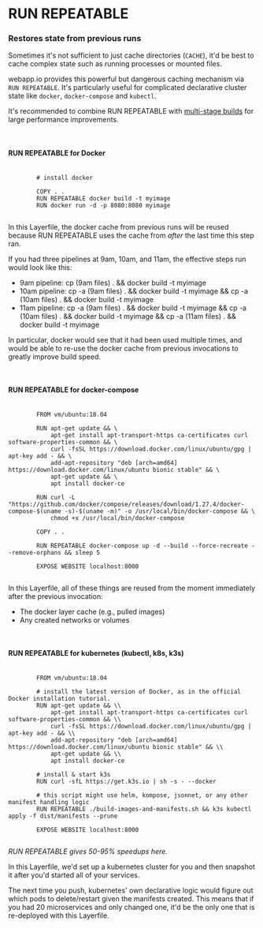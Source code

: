 # RUN REPEATABLE
### Restores state from previous runs

Sometimes it's not sufficient to just cache directories (`CACHE`), it'd be best to cache complex state such as running processes or mounted files.

webapp.io provides this powerful but dangerous caching mechanism via `RUN REPEATABLE`. It's particularly useful for complicated declarative cluster state like `docker`, `docker-compose` and `kubectl`.

It's recommended to combine RUN REPEATABLE with [multi-stage builds](https://docs.docker.com/develop/develop-images/multistage-build/) for large performance improvements.

<br />

#### RUN REPEATABLE for Docker

<pre>
    <code class="language-html CodeHighlight">
        # install docker
        
        COPY . .
        RUN REPEATABLE docker build -t myimage
        RUN docker run -d -p 8080:8080 myimage
    </code>
</pre>

In this Layerfile, the docker cache from previous runs will be reused because RUN REPEATABLE uses the cache from *after* the last time this step ran.

If you had three pipelines at 9am, 10am, and 11am, the effective steps run would look like this:

- 9am pipeline: cp (9am files) . && docker build -t myimage
- 10am pipeline: cp -a (9am files) . && docker build -t myimage && cp -a (10am files) . && docker build -t myimage
- 11am pipeline: cp -a (9am files) . && docker build -t myimage && cp -a (10am files) . && docker build -t myimage && cp -a (11am files) . && docker build -t myimage

In particular, docker would see that it had been used multiple times, and would be able to re-use the docker cache from previous invocations to greatly improve build speed.

<br />

#### RUN REPEATABLE for docker-compose

<pre>
    <code class="language-html CodeHighlight">
        FROM vm/ubuntu:18.04
        
        RUN apt-get update && \
            apt-get install apt-transport-https ca-certificates curl software-properties-common && \
            curl -fsSL https://download.docker.com/linux/ubuntu/gpg | apt-key add - && \
            add-apt-repository "deb [arch=amd64] https://download.docker.com/linux/ubuntu bionic stable" && \
            apt-get update && \
            apt install docker-ce
        
        RUN curl -L "https://github.com/docker/compose/releases/download/1.27.4/docker-compose-$(uname -s)-$(uname -m)" -o /usr/local/bin/docker-compose && \
            chmod +x /usr/local/bin/docker-compose
        
        COPY . .
        
        RUN REPEATABLE docker-compose up -d --build --force-recreate --remove-orphans && sleep 5
        
        EXPOSE WEBSITE localhost:8000
    </code>
</pre>

In this Layerfile, all of these things are reused from the moment immediately after the previous invocation:
- The docker layer cache (e.g., pulled images)
- Any created networks or volumes

<br />

#### RUN REPEATABLE for kubernetes (kubectl, k8s, k3s)

<pre>
    <code class="language-html CodeHighlight">
        FROM vm/ubuntu:18.04
        
        # install the latest version of Docker, as in the official Docker installation tutorial.
        RUN apt-get update && \\
            apt-get install apt-transport-https ca-certificates curl software-properties-common && \\
            curl -fsSL https://download.docker.com/linux/ubuntu/gpg | apt-key add - && \\
            add-apt-repository "deb [arch=amd64] https://download.docker.com/linux/ubuntu bionic stable" && \\
            apt-get update && \\
            apt install docker-ce
        
        # install & start k3s
        RUN curl -sfL https://get.k3s.io | sh -s - --docker
        
        # this script might use helm, kompose, jsonnet, or any other manifest handling logic
        RUN REPEATABLE ./build-images-and-manifests.sh && k3s kubectl apply -f dist/manifests --prune
        
        EXPOSE WEBSITE localhost:8000
    </code>
</pre>


*RUN REPEATABLE gives 50-95% speedups here.*

In this Layerfile, we'd set up a kubernetes cluster for you and then snapshot it after you'd started all of your services.

The next time you push, kubernetes' own declarative logic would figure out which pods to delete/restart given the manifests created.
This means that if you had 20 microservices and only changed one, it'd be the only one that is re-deployed with this Layerfile.

<br />